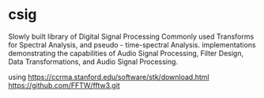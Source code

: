 # csig
Slowly built library of Digital Signal Processing Commonly used Transforms for Spectral Analysis, and pseudo - time-spectral Analysis.  implementations demonstrating the capabilities of Audio Signal Processing, Filter Design, Data Transformations, and Audio Signal Processing. 

using https://ccrma.stanford.edu/software/stk/download.html
https://github.com/FFTW/fftw3.git
